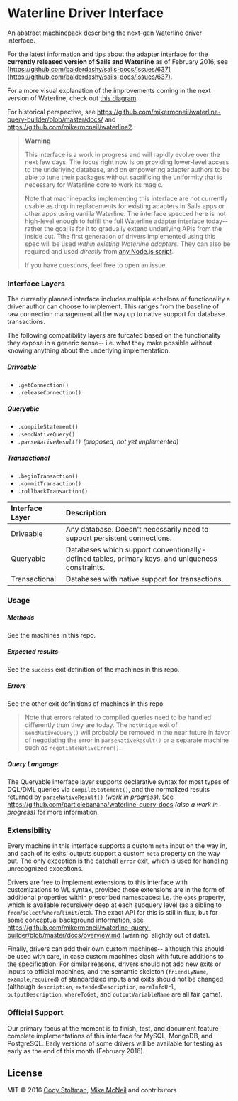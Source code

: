 # Waterline Driver Interface

An abstract machinepack describing the next-gen Waterline driver interface.

For the latest information and tips about the adapter interface for the **currently released version of Sails and Waterline** as of February 2016, see [https://github.com/balderdashy/sails-docs/issues/637](https://github.com/balderdashy/sails-docs/issues/637).

For a more visual explanation of the improvements coming in the next version of Waterline, check out [this diagram](https://docs.google.com/drawings/d/11rNJuuNdTNdX_JLUxU9qnAyb5aZHlVJQCijTgSbWSgY/edit).

For historical perspective, see https://github.com/mikermcneil/waterline-query-builder/blob/master/docs/ and https://github.com/mikermcneil/waterline2.


> **Warning**
>
> This interface is a work in progress and will rapidly evolve over the next few days. 
> The focus right now is on providing lower-level access to the underlying database,
> and on empowering adapter authors to be able to tune their packages without sacrificing
> the uniformity that is necessary for Waterline core to work its magic.
>
> Note that machinepacks implementing this interface are not currently usable as drop in replacements for
> existing adapters in Sails apps or other apps using vanilla Waterline.  The interface specced here is
> not high-level enough to fulfill the full Waterline adapter interface today-- rather the goal is for it
> to gradually extend underlying APIs from the inside out.  Tthe first generation of drivers implemented
> using this spec will be used _within existing Waterline adapters_. They can also be required and used
> _directly_ from [any Node.js script](http://node-machine.org/).
>
> If you have questions, feel free to open an issue.



### Interface Layers

The currently planned interface includes multiple echelons of functionality a driver author can choose to implement.  This ranges from the baseline of raw connection management all the way up to native support for database transactions.

The following compatibility layers are furcated based on the functionality they expose in a generic sense-- i.e. what they make possible without knowing anything about the underlying implementation.


##### Driveable
+ `.getConnection()`
+ `.releaseConnection()`

##### Queryable
+ `.compileStatement()`
+ `.sendNativeQuery()`
+ _`.parseNativeResult()`_ _(proposed, not yet implemented)_

##### Transactional
+ `.beginTransaction()`
+ `.commitTransaction()`
+ `.rollbackTransaction()`


| Interface Layer | Description
|:----------------|:------------------------------------------------------------------------------------------------------------------|
| Driveable       | Any database.  Doesn't necessarily need to support persistent connections.
| Queryable       | Databases which support conventionally-defined tables, primary keys, and uniqueness constraints.
| Transactional   | Databases with native support for transactions.




### Usage

##### Methods
See the machines in this repo.

##### Expected results
See the `success` exit definition of the machines in this repo.

##### Errors
See the other exit definitions of machines in this repo.

> Note that errors related to compiled queries need to be handled differently than they are today.  The `notUnique` exit of `sendNativeQuery()` will probably be removed in the near future in favor of negotiating the error in `parseNativeResult()` or a separate machine such as `negotiateNativeError()`.

##### Query Language
The Queryable interface layer supports declarative syntax for most types of DQL/DML queries via `compileStatement()`, and the normalized results returned by `parseNativeResult()` _(work in progress)_.  See https://github.com/particlebanana/waterline-query-docs _(also a work in progress)_ for more information.


### Extensibility

Every machine in this interface supports a custom `meta` input on the way in, and each of its exits' outputs support a custom `meta` property on the way out.  The only exception is the catchall `error` exit, which is used for handling unrecognized exceptions.

Drivers are free to implement extensions to this interface with customizations to WL syntax, provided those extensions are in the form of additional properties within prescribed namespaces: i.e. the `opts` property, which is available recursively deep at each subquery level (as a sibling to `from`/`select`/`where`/`limit`/etc).  The exact API for this is still in flux, but for some conceptual background information, see https://github.com/mikermcneil/waterline-query-builder/blob/master/docs/overview.md (warning: slightly out of date).

Finally, drivers can add their own custom machines-- although this should be used with care, in case custom machines clash with future additions to the specification.  For similar reasons, drivers should not add new exits or inputs to official machines, and the semantic skeleton (`friendlyName`, `example`,`required`) of standardized inputs and exits should not be changed (although `description`, `extendedDescription`, `moreInfoUrl`, `outputDescription`, `whereToGet`, and `outputVariableName` are all fair game).


### Official Support

Our primary focus at the moment is to finish, test, and document feature-complete implementations of this interface for MySQL, MongoDB, and PostgreSQL.  Early versions of some drivers will be available for testing as early as the end of this month (February 2016).



## License

MIT &copy; 2016 [Cody Stoltman](http://github.com/particlebanana), [Mike McNeil](http://github.com/mikermcneil) and contributors

